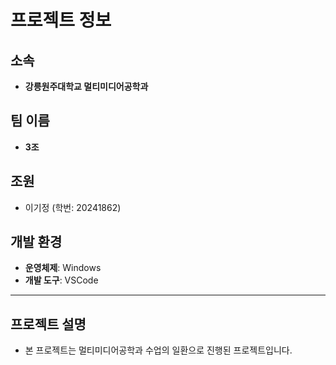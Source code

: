 # 프로젝트 정보

## 소속
- **강릉원주대학교 멀티미디어공학과**

## 팀 이름
- **3조**

## 조원
- 이기정 (학번: 20241862)

## 개발 환경
- **운영체제**: Windows
- **개발 도구**: VSCode

---

## 프로젝트 설명
- 본 프로젝트는 멀티미디어공학과 수업의 일환으로 진행된 프로젝트입니다.
